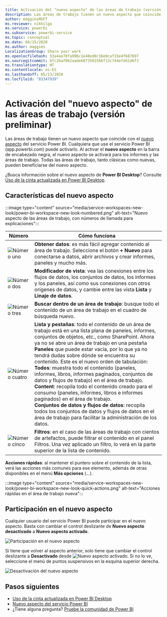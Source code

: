 ```yaml
---
title: Activación del "nuevo aspecto" de las áreas de trabajo (versión preliminar)
description: Las áreas de trabajo tienen un nuevo aspecto que coincide con el nuevo aspecto del servicio Power BI.
author: maggiesMSFT
ms.reviewer: nikhilga
ms.service: powerbi
ms.subservice: powerbi-service
ms.topic: conceptual
ms.date: 04/15/2020
ms.author: maggies
LocalizationGroup: Share your work
ms.openlocfilehash: 53a4ae78fa996c1e48ed0c16e0caf15e4f687697
ms.sourcegitcommit: bfc2baf862aade6873501566f13c744efdd146f3
ms.translationtype: HT
ms.contentlocale: es-ES
ms.lasthandoff: 05/13/2020
ms.locfileid: "83347939"
---
```

# <a name="opt-in-to-the-workspace-new-look-preview"></a>Activación del "nuevo aspecto" de las áreas de trabajo (versión preliminar)

Las áreas de trabajo tienen un nuevo aspecto que coincide con el [nuevo aspecto](../consumer/service-new-look.md) del servicio Power BI. Cualquiera que use el servicio Power BI (app.powerbi.com) puede activarlo. Al activar el **nuevo aspecto** en la barra de encabezado negra, el nuevo aspecto se activará para los informes y las áreas de trabajo. Todas las áreas de trabajo, tanto clásicas como nuevas, pueden beneficiarse del nuevo aspecto.

¿Busca información sobre el nuevo aspecto de **Power BI Desktop**? Consulte [Uso de la cinta actualizada en Power BI Desktop](../create-reports/desktop-ribbon.md).

## <a name="features-of-the-new-look"></a>Características del nuevo aspecto

:::image type="content" source="media/service-workspaces-new-look/power-bi-workspace-new-look-numbered.png" alt-text="Nuevo aspecto de las áreas de trabajo, con números de llamada para explicaciones":::

|Número  |Cómo funciona |
|---------|---------|
|  ![Número uno](media/service-workspaces-new-look/circle-one.png)  | **Obtener datos**: es más fácil agregar contenido al área de trabajo. Seleccione el botón **+ Nuevo** para conectarse a datos, abrir archivos y crear informes, paneles y mucho más.  |
| ![Número dos](media/service-workspaces-new-look/circle-two.png)  | **Modificador de vista**: vea las conexiones entre los flujos de datos, los conjuntos de datos, los informes y los paneles, así como sus conexiones con otros orígenes de datos, y cambie entre las vista **Lista** y **Linaje de datos**. |
| ![Número tres](media/service-workspaces-new-look/circle-three.png) | **Buscar dentro de un área de trabajo**: busque todo el contenido de un área de trabajo en el cuadro de búsqueda nuevo.  |
| ![Número cuatro](media/service-workspaces-new-look/circle-four.png)  | **Lista y pestañas**: todo el contenido de un área de trabajo está en una lista plana de paneles, informes, conjuntos de objetos, etc., como SharePoint. Ahora ya no se abre un área de trabajo en una pestaña **Paneles** que puede estar vacía, por lo que ya no tendrá dudas sobre dónde se encuentra su contenido. Este es el nuevo orden de tabulación: <br>**Todos**: muestra todo el contenido (paneles, informes, libros, informes paginados, conjuntos de datos y flujos de trabajo) en el área de trabajo. <br>**Content**: recopila todo el contenido creado para el consumo (paneles, informes, libros e informes paginados) en el área de trabajo. <br>**Conjuntos de datos y flujos de datos**: recopila todos los conjuntos de datos y flujos de datos en el área de trabajo para facilitar la administración de los datos. |
| ![Número cinco](media/service-workspaces-new-look/circle-five.png) | **Filtros**: en el caso de las áreas de trabajo con cientos de artefactos, puede filtrar el contenido en el panel Filtros. Una vez aplicado un filtro, lo verá en la parte superior de la lista de contenido. |

**Acciones rápidas**: al mantener el puntero sobre el contenido de la lista, verá las acciones más comunes para ese elemento, además de otras disponibles en el menú **Más opciones** (...).

:::image type="content" source="media/service-workspaces-new-look/power-bi-workspace-new-look-quick-actions.png" alt-text="Acciones rápidas en el área de trabajo nueva":::

## <a name="opt-in-to-the-new-look"></a>Participación en el nuevo aspecto

Cualquier usuario del servicio Power BI puede participar en el nuevo aspecto. Basta con cambiar el control deslizante de **Nuevo aspecto desactivado** a **Nuevo aspecto activado**.

![Participación en el nuevo aspecto](media/service-workspaces-new-look/power-bi-new-look-off.png)

Si tiene que volver al aspecto anterior, solo tiene que cambiar el control deslizante a **Desactivado** desde ![Nuevo aspecto activado](media/service-workspaces-new-look/power-bi-new-look-toggle-on.png). Si no lo ve, seleccione el menú de puntos suspensivos en la esquina superior derecha.

![Desactivación del nuevo aspecto](media/service-workspaces-new-look/power-bi-new-look-on.png)

## <a name="next-steps"></a>Pasos siguientes

- [Uso de la cinta actualizada en Power BI Desktop](../create-reports/desktop-ribbon.md)
- [Nuevo aspecto del servicio Power BI](../consumer/service-new-look.md)
- ¿Tiene alguna pregunta? [Pruebe la comunidad de Power BI](https://community.powerbi.com/)
